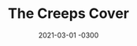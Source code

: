 ---
layout: default
title: The Creeps Cover
date: 2021-03-01 -0300
tags: Illustration
image: /img/work/the-creeps.jpg
link: https://soundcloud.com/catalanojuan/the-creeps
---